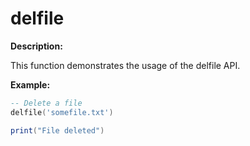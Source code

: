# delfile

**Description:**

This function demonstrates the usage of the delfile API.

**Example:**

```lua
-- Delete a file
delfile('somefile.txt')

print("File deleted")
```
